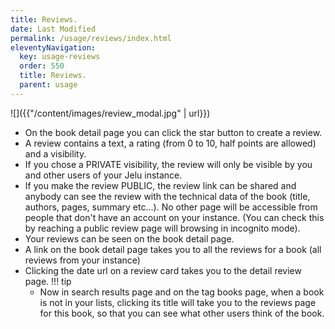 ```yaml
---
title: Reviews.
date: Last Modified 
permalink: /usage/reviews/index.html
eleventyNavigation:
  key: usage-reviews
  order: 550
  title: Reviews.
  parent: usage
---
```


![]({{"/content/images/review_modal.jpg" | url}})


* On the book detail page you can click the star button to create a review.
* A review contains a text, a rating (from 0 to 10, half points are allowed) and a visibility.
* If you chose a PRIVATE visibility, the review will only be visible by you and other users of your Jelu instance.
* If you make the review PUBLIC, the review link can be shared and anybody can see the review with the technical data of the book (title, authors, pages, summary etc...). No other page will be accessible from people that don't have an account on your instance. (You can check this by reaching a public review page will browsing in incognito mode).
* Your reviews can be seen on the book detail page.
* A link on the book detail page takes you to all the reviews for a book (all reviews from your instance)
* Clicking the date url on a review card takes you to the detail review page.
!!! tip
    * Now in search results page and on the tag books page, when a book is not in your lists, clicking its title will take you to the reviews page for this book, so that you can see what other users think of the book.